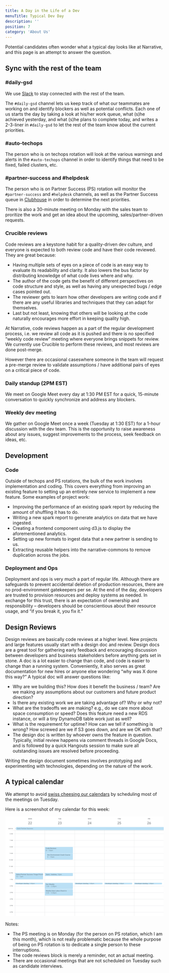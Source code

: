 ```yaml
---
title: A Day in the Life of a Dev
menuTitle: Typical Dev Day
description: ''
position: 7
category: 'About Us'
---
```


Potential candidates often wonder what a typical day looks like at Narrative, and this page is an attempt to answer the question.

## Sync with the rest of the team
### \#daily-gsd

We use [Slack](https://slack.com/) to stay connected with the rest of the team. 

The `#daily-gsd` channel lets us keep track of what our teammates are working on and identify blockers as well as potential conflicts.
Each one of us starts the day by taking a look at his/her work queue, what (s)he achieved yesterday, and what (s)he plans to complete today, 
and writes a 2-3-liner in `#daily-gsd` to let the rest of the team know about the current priorities.

### \#auto-techops

The person who is on techops rotation will look at the various warnings and alerts in the `#auto-techops` channel in order to identify 
things that need to be fixed, failed clusters, etc.

### \#partner-success and \#helpdesk

The person who is on Partner Success (PS) rotation will monitor the `#partner-success` and `#helpdesk` channels, as well as the Partner 
Success queue in [Clubhouse](http://clubhouse.io/) in order to determine the next priorities.

There is also a 30-minute meeting on Monday with the sales team to proritize the work and get an idea about the upcoming, sales/partner-driven
requests.

### Crucible reviews

Code reviews are a keystone habit for a quality-driven dev culture, and everyone is expected to both review code and have their code reviewed. They are great because:

- Having multiple sets of eyes on a piece of code is an easy way to evaluate its readability and clarity. It also lowers the bus factor by distributing knowledge of what code lives where and why.
- The author of the code gets the benefit of different perspectives on code structure and style, as well as having any unexpected bugs / edge cases pointed out.
- The reviewer gets to learn how other developers are writing code and if there are any useful libraries and techniques that they can adapt for themselves.
- Last but not least, knowing that others will be looking at the code naturally encourages more effort in keeping quality high.

At Narrative, code reviews happen as a part of the regular development process, i.e. we review all code as it is pushed and there 
is no specified “weekly code review” meeting where everyone brings snippets for review. We currently use Crucible to perform these reviews, and most reviews are done post-merge. 

However there are occasional caseswhere someone in the team will request a pre-merge review to validate assumptions / have additional 
pairs of eyes on a critical piece of code.

### Daily standup (2PM EST)

We meet on Google Meet every day at 1:30 PM EST for a quick, 15-minute conversation to quickly synchronize and address any blockers. 

### Weekly dev meeting

We gather on Google Meet once a week (Tuesday at 1:30 EST) for a 1-hour discussion with the dev team. This is the opportunity to raise awareness about 
any issues, suggest improvements to the process, seek feedback on ideas, etc.

## Development

### Code

Outside of techops and PS rotations, the bulk of the work involves implementation and coding. This covers everything from improving an existing feature to setting up an entirely new service to implement a new feature. Some examples of project work:

- Improving the performance of an existing spark report by reducing the amount of shuffling it has to do.
- Writing a new spark report to generate analytics on data that we have ingested.
- Creating a frontend component using d3.js to display the aforementioned analytics.
- Setting up new formats to ingest data that a new partner is sending to us.
- Extracting reusable helpers into the narrative-commons to remove duplication across the jobs.


### Deployment and Ops

Deployment and ops is very much a part of regular life. Although there are safeguards to prevent accidental deletion of production resources, there are no prod-environment gatekeepers per se. At the end of the day, developers are trusted to provision resources and deploy systems as needed. In exchange for this trust, there is an expectation of ownership and responsibility – developers should be conscientious about their resource usage, and “if you break it, you fix it.”

## Design Reviews

Design reviews are basically code reviews at a higher level. New projects and large features usually start with a design doc and review. Design docs are a great tool for gathering early feedback and encouraging discussion between developers and business stakeholders before anything gets set in stone. A doc is a lot easier to change than code, and code is easier to change than a running system. Conveniently, it also serves as great documentation for new hires or anyone else wondering “why was X done this way?” A typical doc will answer questions like:

- Why are we building this? How does it benefit the business / team? Are we making any assumptions about our customers and future product direction?
- Is there any existing work we are taking advantage of? Why or why not?
- What are the tradeoffs we are making? e.g., do we care more about space consumption or speed? Does this feature need a new RDS instance, or will a tiny DynamoDB table work  just as well?
- What is the requirement for uptime? How can we tell if something is wrong? How screwed are we if S3 goes down, and are we OK with that?
- The design doc is written by whoever owns the feature in question. Typically, initial review happens via comment threads in Google Docs, and is followed by a quick Hangouts session to make sure all outstanding issues are resolved before proceeding.

Writing the design document sometimes involves prototyping and experimenting with technologies, depending on the nature of the work.

## A typical calendar

We attempt to avoid [swiss cheesing our calendars](https://thinkingthrough.substack.com/p/stop-swiss-cheesing-your-calendar) 
by scheduling most of the meetings on Tuesday.

Here is a screenshot of my calendar for this week:

<img src="/typical-calendar.png" alt="typical calendar"/>

Notes:
- The PS meeting is on Monday (for the person on PS rotation, which I am this month), which is not really problematic because the
   whole purpose of being on PS rotation is to dedicate a single person to these interruptions.
- The code reviews block is merely a reminder, not an actual meeting.
- There are occasional meetings that are not scheduled on Tuesday such as candidate interviews.

